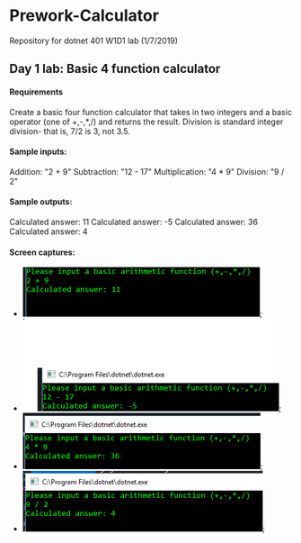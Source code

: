 # Prework-Calculator
Repository for dotnet 401 W1D1 lab (1/7/2019)

## Day 1 lab: Basic 4 function calculator

#### Requirements
Create a basic four function calculator that takes in two integers and a basic operator (one of +,-,*,/) and returns the result. Division is standard integer division- that is, 7/2 is 3, not 3.5.

#### Sample inputs:
Addition: "2 + 9"
Subtraction: "12 - 17"
Multiplication: "4 * 9"
Division: "9 / 2"

#### Sample outputs:
Calculated answer: 11
Calculated answer: -5
Calculated answer: 36
Calculated answer: 4

#### Screen captures:
- ![Picture of addition of 2 and 9](https://github.com/Dervival/Prework-Calculator/blob/master/Addition.PNG);
- ![Picture of subtraction of 17 from 12](https://github.com/Dervival/Prework-Calculator/blob/master/Subtraction.PNG);
- ![Picture of multiplication of 4 and 9](https://github.com/Dervival/Prework-Calculator/blob/master/Multiplication.PNG);
- ![Picture of division of 9 by 2](https://github.com/Dervival/Prework-Calculator/blob/master/Division.PNG);